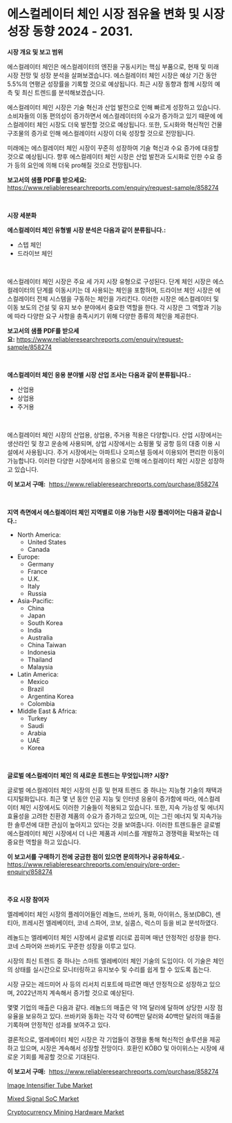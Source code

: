 <p><h1>에스컬레이터 체인 시장 점유율 변화 및 시장 성장 동향 2024 - 2031.</h1></p><p><strong>시장 개요 및 보고 범위</strong></p>
<p><p>에스컬레이터 체인은 에스컬레이터의 엔진을 구동시키는 핵심 부품으로, 현재 및 미래 시장 전망 및 성장 분석을 살펴보겠습니다. 에스컬레이터 체인 시장은 예상 기간 동안 5.5%의 연평균 성장률을 기록할 것으로 예상됩니다. 최근 시장 동향과 함께 시장의 예측 및 최신 트렌드를 분석해보겠습니다.</p><p>에스컬레이터 체인 시장은 기술 혁신과 산업 발전으로 인해 빠르게 성장하고 있습니다. 소비자들의 이동 편의성이 증가하면서 에스컬레이터의 수요가 증가하고 있기 때문에 에스컬레이터 체인 시장도 더욱 발전할 것으로 예상됩니다. 또한, 도시화와 혁신적인 건물 구조물의 증가로 인해 에스컬레이터 시장이 더욱 성장할 것으로 전망됩니다.</p><p>미래에는 에스컬레이터 체인 시장이 꾸준히 성장하여 기술 혁신과 수요 증가에 대응할 것으로 예상됩니다. 향후 에스컬레이터 체인 시장은 산업 발전과 도시화로 인한 수요 증가 등의 요인에 의해 더욱 pro해질 것으로 전망됩니다.</p></p>
<p><strong>보고서의 샘플 PDF를 받으세요:</strong> <a href="https://www.reliableresearchreports.com/enquiry/request-sample/858274">https://www.reliableresearchreports.com/enquiry/request-sample/858274</a></p>
<p>&nbsp;</p>
<p><strong>시장 세분화</strong></p>
<p><strong>에스컬레이터 체인 유형별 시장 분석은 다음과 같이 분류됩니다.:</strong></p>
<p><ul><li>스텝 체인</li><li>드라이브 체인</li></ul></p>
<p>&nbsp;</p>
<p><p>에스컬레이터 체인 시장은 주요 세 가지 시장 유형으로 구성된다. 단계 체인 시장은 에스컬레이터의 단계를 이동시키는 데 사용되는 체인을 포함하며, 드라이브 체인 시장은 에스컬레이터 전체 시스템을 구동하는 체인을 가리킨다. 이러한 시장은 에스컬레이터 및 이동 보도의 건설 및 유지 보수 분야에서 중요한 역할을 한다. 각 시장은 그 역할과 기능에 따라 다양한 요구 사항을 충족시키기 위해 다양한 종류의 체인을 제공한다.</p></p>
<p><strong>보고서의 샘플 PDF를 받으세요:</strong>&nbsp;<a href="https://www.reliableresearchreports.com/enquiry/request-sample/858274">https://www.reliableresearchreports.com/enquiry/request-sample/858274</a></p>
<p>&nbsp;</p>
<p><strong> 에스컬레이터 체인 응용 분야별 시장 산업 조사는 다음과 같이 분류됩니다.:</strong></p>
<p><ul><li>산업용</li><li>상업용</li><li>주거용</li></ul></p>
<p>&nbsp;</p>
<p><p>에스컬레이터 체인 시장의 산업용, 상업용, 주거용 적용은 다양합니다. 산업 시장에서는 생산라인 및 창고 운송에 사용되며, 상업 시장에서는 쇼핑몰 및 공항 등의 대중 이용 시설에서 사용됩니다. 주거 시장에서는 아파트나 오피스텔 등에서 이용되어 편리한 이동이 가능합니다. 이러한 다양한 시장에서의 응용으로 인해 에스컬레이터 체인 시장은 성장하고 있습니다.</p></p>
<p><strong>이 보고서 구매:</strong>&nbsp; <a href="https://www.reliableresearchreports.com/purchase/858274">https://www.reliableresearchreports.com/purchase/858274</a></p>
<p>&nbsp;</p>
<p><strong>지역 측면에서 에스컬레이터 체인 지역별로 이용 가능한 시장 플레이어는 다음과 같습니다.:</strong></p>
<p><ul>
    <li>
        North America:
        <ul>
            <li>United States</li>
            <li>Canada</li>
        </ul>
    </li>
    <li>
        Europe:
        <ul>
            <li>Germany</li>
            <li>France</li>
            <li>U.K.</li>
            <li>Italy</li>
            <li>Russia</li>
        </ul>
    </li>
    <li>
        Asia-Pacific:
        <ul>
            <li>China</li>
            <li>Japan</li>
            <li>South Korea</li>
            <li>India</li>
            <li>Australia</li>
            <li>China Taiwan</li>
            <li>Indonesia</li>
            <li>Thailand</li>
            <li>Malaysia</li>
        </ul>
    </li>
    <li>
        Latin America:
        <ul>
            <li>Mexico</li>
            <li>Brazil</li>
            <li>Argentina Korea</li>
            <li>Colombia</li>
        </ul>
    </li>
    <li>
        Middle East & Africa:
        <ul>
            <li>Turkey</li>
            <li>Saudi</li>
            <li>Arabia</li>
            <li>UAE</li>
            <li>Korea</li>
        </ul>
    </li>
    </ul></p>
<p>&nbsp;</p>
<p><strong>글로벌 에스컬레이터 체인 의 새로운 트렌드는 무엇입니까? 시장?</strong></p>
<p><p>글로벌 에스컬레이터 체인 시장의 신흥 및 현재 트렌드 중 하나는 지능형 기술의 채택과 디지털화입니다. 최근 몇 년 동안 인공 지능 및 인터넷 응용이 증가함에 따라, 에스컬레이터 체인 시장에서도 이러한 기술들이 적용되고 있습니다. 또한, 지속 가능성 및 에너지 효율성을 고려한 친환경 제품의 수요가 증가하고 있으며, 이는 그린 에너지 및 지속가능한 솔루션에 대한 관심이 높아지고 있다는 것을 보여줍니다. 이러한 트렌드들은 글로벌 에스컬레이터 체인 시장에서 더 나은 제품과 서비스를 개발하고 경쟁력을 확보하는 데 중요한 역할을 하고 있습니다.</p></p>
<p><strong>이 보고서를 구매하기 전에 궁금한 점이 있으면 문의하거나 공유하세요.</strong>- <a href="https://www.reliableresearchreports.com/enquiry/pre-order-enquiry/858274">https://www.reliableresearchreports.com/enquiry/pre-order-enquiry/858274</a></p>
<p>&nbsp;</p>
<p><strong>주요 시장 참여자</strong></p>
<p><p>엘레베이터 체인 시장의 플레이어들인 레놀드, 쓰바키, 동화, 아이위스, 동보(DBC), 센티아, 프레시전 엘레베이터, 코네 스파어, 코보, 실콤스, 럭스미 등을 비교 분석하였다.</p><p>레놀드는 엘레베이터 체인 시장에서 글로벌 리더로 꼽히며 매년 안정적인 성장을 한다. 코네 스파어와 쓰바키도 꾸준한 성장을 이루고 있다.</p><p>시장의 최신 트렌드 중 하나는 스마트 엘레베이터 체인 기술의 도입이다. 이 기술은 체인의 상태를 실시간으로 모니터링하고 유지보수 및 수리를 쉽게 할 수 있도록 돕는다.</p><p>시장 규모는 레드미어 사 등의 리서치 리포트에 따르면 매년 안정적으로 성장하고 있으며, 2022년까지 계속해서 증가할 것으로 예상된다.</p><p>몇몇 기업의 매출은 다음과 같다. 레놀드의 매출은 약 1억 달러에 달하며 상당한 시장 점유율을 보유하고 있다. 쓰바키와 동화는 각각 약 60백만 달러와 40백만 달러의 매출을 기록하며 안정적인 성과를 보여주고 있다.</p><p>결론적으로, 엘레베이터 체인 시장은 각 기업들이 경쟁을 통해 혁신적인 솔루션을 제공하고 있으며, 시장은 계속해서 성장할 전망이다. 호환인 KÖBO 및 아이위스는 시장에 새로운 기회를 제공할 것으로 기대된다.</p></p>
<p><strong>이 보고서 구매:</strong>&nbsp;&nbsp;<a href="https://www.reliableresearchreports.com/purchase/858274">https://www.reliableresearchreports.com/purchase/858274</a></p>
<p><p><a href="https://github.com/peachesmcdowel1/Market-Research-Report-List-2/blob/main/image-intensifier-tube-market.md">Image Intensifier Tube Market</a></p><p><a href="https://github.com/nicoletavirag/Market-Research-Report-List-2/blob/main/mixed-signal-soc-market.md">Mixed Signal SoC Market</a></p><p><a href="https://github.com/redneck06/Market-Research-Report-List-2/blob/main/cryptocurrency-mining-hardware-market.md">Cryptocurrency Mining Hardware Market</a></p></p>
